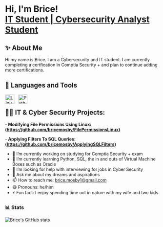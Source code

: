 # Hi, I'm Brice! <br/><a href="https://github.com/brice-mosby.github">IT Student </a> <a href="www.linkedin.com/in/brice-mosby-a9b69a173"> | Cybersecurity Analyst Student</a>


<h2>✨ About Me </h2>

Hi my name is Brice. I am a Cybersecurity and IT student. I am currently completing a certfication in Comptia Security + and plan to continue adding more certifications.


<h2> 🧰 Languages and Tools </h2>


<img align="left" alt="Linux" width="30px" style="padding-right:10px;" src="https://cdn.jsdelivr.net/gh/devicons/devicon/icons/linux/linux-original.svg" />
<img align="left" alt="Python" width="30px" style="padding-right:10px;" src="https://cdn.jsdelivr.net/gh/devicons/devicon/icons/python/python-plain.svg" />
<br/>


<h2>👨‍💻 IT & Cyber Security Projects:</h2>

-<b> Modifying File Permissions Using Linux: (https://github.com/bricemosby/FilePermissionsLinux)</b>

-<b> Applying Filters To SQL Queries: (https://github.com/bricemosby/ApplyingSQLFilters)</b>


- 🔭 I’m currently working on studying for Comptia Security + exam
- 🌱 I’m currently learning Python, SQL, the in and outs of Virtual Machine Boxes such as Oracle
- 🤔 I’m looking for help with interviewing for jobs in Cyber Security
- 💬 Ask me about my dreams and aspirations
- 📫 How to reach me: brice.mosby1@gmail.com
- 😄 Pronouns: he/him
- ⚡ Fun fact: I enjoy spending time out in nature with my wife and two kids

### 📊 Stats

![Brice's GitHub stats](https://github-readme-stats.vercel.app/api?username=bricemosby&show_icons=true&theme=gruvbox)

<!-- ![GitHub Streak](https://streak-stats.demolab.com?user=Bricemosby&theme=gruvbox&border_radius=4.5) -->

#
